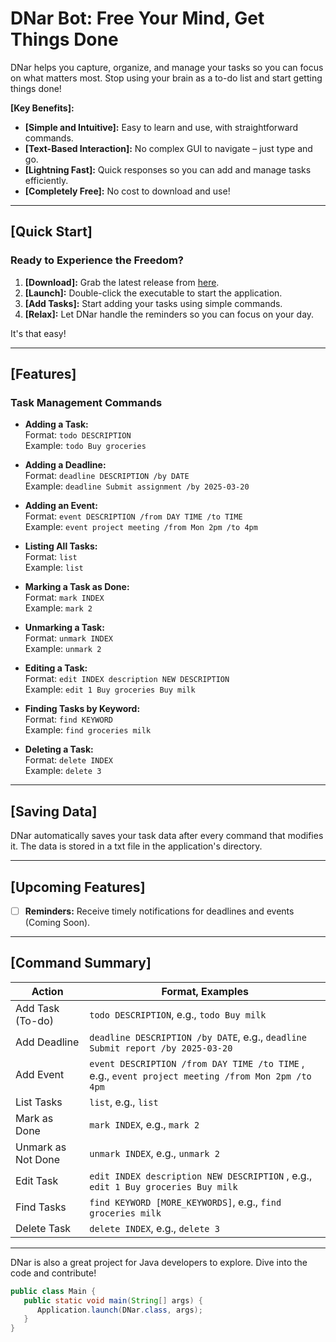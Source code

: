 # DNar Bot: Free Your Mind, Get Things Done

DNar helps you capture, organize, and manage your tasks so you can focus on what matters most. Stop using your brain as a to-do list and start getting things done!

**[Key Benefits]:**

* **[Simple and Intuitive]:** Easy to learn and use, with straightforward commands.
* **[Text-Based Interaction]:** No complex GUI to navigate – just type and go.
* **[Lightning Fast]:** Quick responses so you can add and manage tasks efficiently.
* **[Completely Free]:** No cost to download and use!

---

## **[Quick Start]**

### Ready to Experience the Freedom?

1. **[Download]:** Grab the latest release from [here](https://github.com/dnardnar/DNar).
2. **[Launch]:** Double-click the executable to start the application.
3. **[Add Tasks]:** Start adding your tasks using simple commands.
4. **[Relax]:** Let DNar handle the reminders so you can focus on your day.

It's that easy!

---

## **[Features]**

### Task Management Commands

- **Adding a Task:**  
  Format: `todo DESCRIPTION`  
  Example: `todo Buy groceries`

- **Adding a Deadline:**  
  Format: `deadline DESCRIPTION /by DATE`  
  Example: `deadline Submit assignment /by 2025-03-20`

- **Adding an Event:**  
  Format: `event DESCRIPTION /from DAY TIME /to TIME`  
  Example: `event project meeting /from Mon 2pm /to 4pm`

- **Listing All Tasks:**  
  Format: `list`  
  Example: `list`

- **Marking a Task as Done:**  
  Format: `mark INDEX`  
  Example: `mark 2`

- **Unmarking a Task:**  
  Format: `unmark INDEX`  
  Example: `unmark 2`

- **Editing a Task:**  
  Format: `edit INDEX description NEW DESCRIPTION`  
  Example: `edit 1 Buy groceries Buy milk`

- **Finding Tasks by Keyword:**  
  Format: `find KEYWORD`  
  Example: `find groceries milk`

- **Deleting a Task:**  
  Format: `delete INDEX`  
  Example: `delete 3`

---

## **[Saving Data]**

DNar automatically saves your task data after every command that modifies it. The data is stored in a txt file in the application's directory.

---

## **[Upcoming Features]**

- [ ] **Reminders:** Receive timely notifications for deadlines and events (Coming Soon).

---

## **[Command Summary]**

| Action             | Format, Examples                          |
|--------------------|-------------------------------------------| 
| Add Task (To-do)   | `todo DESCRIPTION`, e.g., `todo Buy milk` |
| Add Deadline       | `deadline DESCRIPTION /by DATE`, e.g., `deadline Submit report /by 2025-03-20` |
| Add Event          | `event DESCRIPTION /from DAY TIME /to TIME` , e.g., `event project meeting /from Mon 2pm /to 4pm` |
| List Tasks         | `list`, e.g., `list`                     |
| Mark as Done       | `mark INDEX`, e.g., `mark 2`             |
| Unmark as Not Done | `unmark INDEX`, e.g., `unmark 2`         |
| Edit Task          | `edit INDEX description NEW DESCRIPTION`  , e.g., `edit 1 Buy groceries Buy milk` |
| Find Tasks         | `find KEYWORD [MORE_KEYWORDS]`, e.g., `find groceries milk` |
| Delete Task        | `delete INDEX`, e.g., `delete 3`         |

---

DNar is also a great project for Java developers to explore. Dive into the code and contribute!
```java
public class Main {
   public static void main(String[] args) {
      Application.launch(DNar.class, args);
   }
}
```

